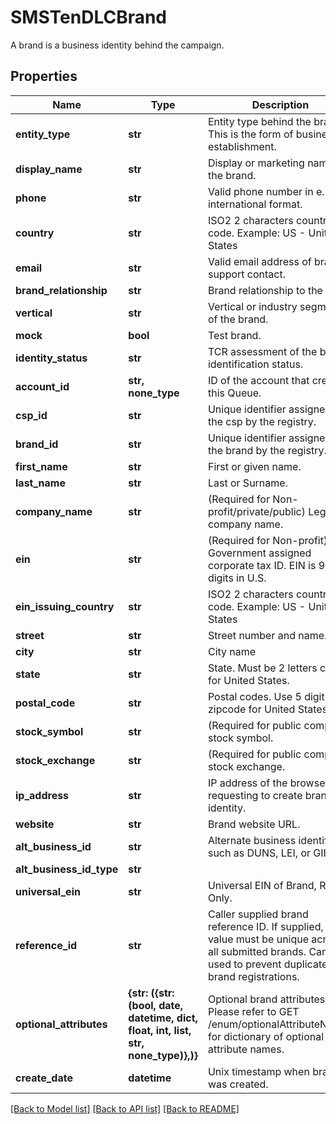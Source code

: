 # SMSTenDLCBrand

A brand is a business identity behind the campaign.
## Properties
Name | Type | Description | Notes
------------ | ------------- | ------------- | -------------
**entity_type** | **str** | Entity type behind the brand. This is the form of business establishment. | 
**display_name** | **str** | Display or marketing name of the brand. | 
**phone** | **str** | Valid phone number in e.164 international format. | 
**country** | **str** | ISO2 2 characters country code. Example: US - United States | 
**email** | **str** | Valid email address of brand support contact. | 
**brand_relationship** | **str** | Brand relationship to the CSP | 
**vertical** | **str** | Vertical or industry segment of the brand. | 
**mock** | **bool** | Test brand. | 
**identity_status** | **str** | TCR assessment of the brand identification status. | 
**account_id** | **str, none_type** | ID of the account that created this Queue. | [optional] 
**csp_id** | **str** | Unique identifier assigned to the csp by the registry. | [optional] [readonly] 
**brand_id** | **str** | Unique identifier assigned to the brand by the registry. | [optional] [readonly] 
**first_name** | **str** | First or given name.  | [optional] 
**last_name** | **str** | Last or Surname. | [optional] 
**company_name** | **str** | (Required for Non-profit/private/public) Legal company name. | [optional] 
**ein** | **str** | (Required for Non-profit) Government assigned corporate tax ID. EIN is 9-digits in U.S. | [optional] 
**ein_issuing_country** | **str** | ISO2 2 characters country code. Example: US - United States | [optional] 
**street** | **str** | Street number and name. | [optional] 
**city** | **str** | City name | [optional] 
**state** | **str** | State. Must be 2 letters code for United States. | [optional] 
**postal_code** | **str** | Postal codes. Use 5 digit zipcode for United States | [optional] 
**stock_symbol** | **str** | (Required for public company) stock symbol. | [optional] 
**stock_exchange** | **str** | (Required for public company) stock exchange. | [optional] 
**ip_address** | **str** | IP address of the browser requesting to create brand identity. | [optional] 
**website** | **str** | Brand website URL. | [optional] 
**alt_business_id** | **str** | Alternate business identifier such as DUNS, LEI, or GIIN | [optional] 
**alt_business_id_type** | **str** |  | [optional] 
**universal_ein** | **str** | Universal EIN of Brand, Read Only. | [optional] [readonly] 
**reference_id** | **str** | Caller supplied brand reference ID. If supplied, the value must be unique across all submitted brands. Can be used to prevent duplicate brand registrations. | [optional] 
**optional_attributes** | **{str: ({str: (bool, date, datetime, dict, float, int, list, str, none_type)},)}** | Optional brand attributes. Please refer to GET /enum/optionalAttributeNames for dictionary of optional attribute names. | [optional] 
**create_date** | **datetime** | Unix timestamp when brand was created. | [optional] 

[[Back to Model list]](../README.md#documentation-for-models) [[Back to API list]](../README.md#documentation-for-api-endpoints) [[Back to README]](../README.md)


